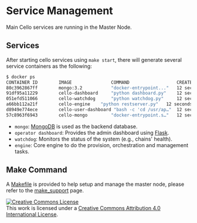 # Service Management

Main Cello services are running in the Master Node.

## Services

After starting cello services using `make start`, there will generate several service containers as the following:

```bash
$ docker ps
CONTAINER ID        IMAGE               COMMAND                  CREATED             STATUS              PORTS                                                 NAMES
80c3962867ff        mongo:3.2           "docker-entrypoint..."   12 seconds ago      Up 11 seconds       127.0.0.1:27017-27018->27017-27018/tcp                mongo
91df95a11229        cello-dashboard     "python dashboard.py"    12 seconds ago      Up 11 seconds       8080/tcp                                              dashboard
051efd511066        cello-watchdog      "python watchdog.py"     12 seconds ago      Up 11 seconds                                                             watchdog
a66bb112a21f        cello-engine    "python restserver.py"   12 seconds ago      Up 12 seconds       80/tcp                                                restserver
d8949e774ece        cello-user-dashboard "bash -c 'cd /usr/ap…"  12 seconds ago      Up 12 seconds       0.0.0.0:8081->8080/tcp                                user-dashboard
57c8963f6943        cello-mongo         "docker-entrypoint.s…"   12 seconds ago      Up 12 seconds       27017/tcp                                             cello_dashboard_mongo_1
```

* `mongo`: [MongoDB](https://www.mongodb.com) is used as the backend database.
* `operator dashboard`: Provides the admin dashboard using [Flask](http://flask.pocoo.org/).
* `watchdog`: Monitors the status of the system (e.g., chains' health).
* `engine`: Core engine to do the provision, orchestration and management tasks.

## Make Command

A [Makefile](https://en.wikipedia.org/wiki/Makefile) is provided to help setup and manage the master node, please refer to the [make_support](make_support.md) page.

<a rel="license" href="http://creativecommons.org/licenses/by/4.0/"><img alt="Creative Commons License" style="border-width:0" src="https://i.creativecommons.org/l/by/4.0/88x31.png" /></a><br />This work is licensed under a <a rel="license" href="http://creativecommons.org/licenses/by/4.0/">Creative Commons Attribution 4.0 International License</a>.
